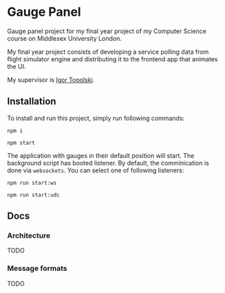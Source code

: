 # Gauge Panel

Gauge panel project for my final year project of my Computer Science course on
Middlesex University London.

My final year project consists of developing a service polling data from flight
simulator engine and distributing it to the frontend app that animates the UI.

My supervisor is [Igor Topolski](https://github.com/itopolskiMDX).

## Installation
To install and run this project, simply run following commands:

`npm i`

`npm start`

The application with gauges in their default position will start. The background
script has booted listener. By default, the comminication is done via `websockets`.
You can select one of following listeners:

`npm run start:ws`

`npm run start:udc`

## Docs

### Architecture
TODO

### Message formats
TODO
